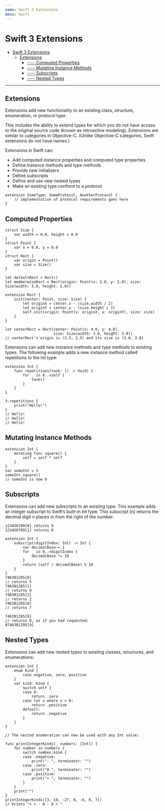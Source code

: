 ```yaml
---
name: Swift 3 Extensions
menu: Swift 
---
```

# Swift 3 Extensions

<!-- TOC -->

*   [Swift 3 Extensions](#swift-3-extensions)
    *   [Extensions](#extensions)
        *   [---- Computed Properties](#-----computed-properties)
        *   [---- Mutating Instance Methods](#-----mutating-instance-methods)
        *   [---- Subscripts](#-----subscripts)
        *   [---- Nested Types](#-----nested-types)

<!-- /TOC -->

---

## Extensions

Extensions add new functionality to an existing class, structure, enumeration, or protocol type.

This includes the ability to extend types for which you do not have access to the original source code (known as retroactive modeling). Extensions are similar to categories in Objective-C. (Unlike Objective-C categories, Swift extensions do not have names.)

Extensions in Swift can:

*   Add computed instance properties and computed type properties
*   Define instance methods and type methods
*   Provide new initializers
*   Define subscripts
*   Define and use new nested types
*   Make an existing type conform to a protocol

```
extension SomeType: SomeProtocol, AnotherProtocol {
    // implementation of protocol requirements goes here
}
```



## Computed Properties

```
struct Size {
    var width = 0.0, height = 0.0
}
struct Point {
    var x = 0.0, y = 0.0
}
struct Rect {
    var origin = Point()
    var size = Size()
}

let defaultRect = Rect()
let memberwiseRect = Rect(origin: Point(x: 2.0, y: 2.0), size: Size(width: 5.0, height: 5.0))

extension Rect {
    init(center: Point, size: Size) {
        let originX = center.x - (size.width / 2)
        let originY = center.y - (size.height / 2)
        self.init(origin: Point(x: originX, y: originY), size: size)
    }
}

let centerRect = Rect(center: Point(x: 4.0, y: 4.0),
                      size: Size(width: 3.0, height: 3.0))
// centerRect's origin is (2.5, 2.5) and its size is (3.0, 3.0)
```

Extensions can add new instance methods and type methods to existing types. The following example adds a new instance method called repetitions to the Int type:

```
extension Int {
    func repetitions(task: () -> Void) {
        for _ in 0..<self {
            task()
        }
    }
}

3.repetitions {
    print("Hello!")
}
// Hello!
// Hello!
// Hello!
```



## Mutating Instance Methods

```
extension Int {
    mutating func square() {
        self = self * self
    }
}
var someInt = 3
someInt.square()
// someInt is now 9
```

## Subscripts

Extensions can add new subscripts to an existing type. This example adds an integer subscript to Swift’s built-in Int type. This subscript [n] returns the decimal digit n places in from the right of the number:

```
123456789[0] returns 9
123456789[1] returns 8
```

```
extension Int {
    subscript(digitIndex: Int) -> Int {
        var decimalBase = 1
        for _ in 0..<digitIndex {
            decimalBase *= 10
        }
        return (self / decimalBase) % 10
    }
}
746381295[0]
// returns 5
746381295[1]
// returns 9
746381295[2]
// returns 2
746381295[8]
// returns 7

746381295[9]
// returns 0, as if you had requested:
0746381295[9]
```

## Nested Types

Extensions can add new nested types to existing classes, structures, and enumerations:

```
extension Int {
    enum Kind {
        case negative, zero, positive
    }
    var kind: Kind {
        switch self {
        case 0:
            return .zero
        case let x where x > 0:
            return .positive
        default:
            return .negative
        }
    }
}

// The nested enumeration can now be used with any Int value:

func printIntegerKinds(_ numbers: [Int]) {
    for number in numbers {
        switch number.kind {
        case .negative:
            print("- ", terminator: "")
        case .zero:
            print("0 ", terminator: "")
        case .positive:
            print("+ ", terminator: "")
        }
    }
    print("")
}
printIntegerKinds([3, 19, -27, 0, -6, 0, 7])
// Prints "+ + - 0 - 0 + "
```
